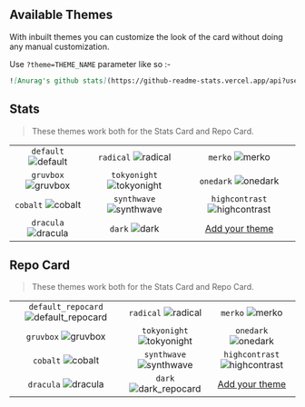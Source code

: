 ## Available Themes

With inbuilt themes you can customize the look of the card without doing any manual customization.

Use `?theme=THEME_NAME` parameter like so :-

```md
![Anurag's github stats](https://github-readme-stats.vercel.app/api?username=anuraghazra&theme=dark&show_icons=true
```

## Stats

> These themes work both for the Stats Card and Repo Card.

|                               |                                        |                                              |
| :---------------------------: | :------------------------------------: | :------------------------------------------: |
| `default` ![default][default] |     `radical` ![radical][radical]      |           `merko` ![merko][merko]            |
| `gruvbox` ![gruvbox][gruvbox] | `tokyonight` ![tokyonight][tokyonight] |        `onedark` ![onedark][onedark]         |
|  `cobalt` ![cobalt][cobalt]   |  `synthwave` ![synthwave][synthwave]   | `highcontrast` ![highcontrast][highcontrast] |
| `dracula` ![dracula][dracula] |          `dark` ![dark][dark]          |         [Add your theme][add-theme]          |

## Repo Card

> These themes work both for the Stats Card and Repo Card.

|                                                          |                                                 |                                                       |
| :------------------------------------------------------: | :---------------------------------------------: | :---------------------------------------------------: |
| `default_repocard` ![default_repocard][default_repocard] |     `radical` ![radical][radical_repocard]      |           `merko` ![merko][merko_repocard]            |
|          `gruvbox` ![gruvbox][gruvbox_repocard]          | `tokyonight` ![tokyonight][tokyonight_repocard] |        `onedark` ![onedark][onedark_repocard]         |
|           `cobalt` ![cobalt][cobalt_repocard]            |  `synthwave` ![synthwave][synthwave_repocard]   | `highcontrast` ![highcontrast][highcontrast_repocard] |
|          `dracula` ![dracula][dracula_repocard]          |     `dark` ![dark_repocard][dark_repocard]      |              [Add your theme][add-theme]              |

<!-- Repo Card Theme previews -->

[default_repocard]: https://github-readme-stats.vercel.app/api/pin/?username=anuraghazra&repo=github-readme-stats&cache_seconds=86400&theme=default_repocard
[dark_repocard]: https://github-readme-stats.vercel.app/api/pin/?username=anuraghazra&repo=github-readme-stats&cache_seconds=86400&theme=dark
[radical_repocard]: https://github-readme-stats.vercel.app/api/pin/?username=anuraghazra&repo=github-readme-stats&cache_seconds=86400&theme=radical
[merko_repocard]: https://github-readme-stats.vercel.app/api/pin/?username=anuraghazra&repo=github-readme-stats&cache_seconds=86400&theme=merko
[gruvbox_repocard]: https://github-readme-stats.vercel.app/api/pin/?username=anuraghazra&repo=github-readme-stats&cache_seconds=86400&theme=gruvbox
[cobalt_repocard]: https://github-readme-stats.vercel.app/api/pin/?username=anuraghazra&repo=github-readme-stats&cache_seconds=86400&theme=cobalt
[dark_repocard]: https://github-readme-stats.vercel.app/api/pin/?username=anuraghazra&repo=github-readme-stats&cache_seconds=86400&theme=dark
[dracula_repocard]: https://github-readme-stats.vercel.app/api/pin/?username=anuraghazra&repo=github-readme-stats&cache_seconds=86400&theme=dracula
[tokyonight_repocard]: https://github-readme-stats.vercel.app/api/pin/?username=anuraghazra&repo=github-readme-stats&cache_seconds=86400&theme=tokyonight
[synthwave_repocard]: https://github-readme-stats.vercel.app/api/pin/?username=anuraghazra&repo=github-readme-stats&cache_seconds=86400&theme=synthwave
[onedark_repocard]: https://github-readme-stats.vercel.app/api/pin/?username=anuraghazra&repo=github-readme-stats&cache_seconds=86400&theme=onedark
[highcontrast_repocard]: https://github-readme-stats.vercel.app/api/pin/?username=anuraghazra&repo=github-readme-stats&cache_seconds=86400&theme=highcontrast

<!-- Stats Theme previews -->

[default]: https://github-readme-stats.vercel.app/api?username=anuraghazra&theme=default&hide=["contribs","prs"]&cache_seconds=86400
[dark]: https://github-readme-stats.vercel.app/api?username=anuraghazra&theme=dark&hide=["contribs","prs"]&cache_seconds=86400
[radical]: https://github-readme-stats.vercel.app/api?username=anuraghazra&theme=radical&hide=["contribs","prs"]&cache_seconds=86400
[merko]: https://github-readme-stats.vercel.app/api?username=anuraghazra&theme=merko&hide=["contribs","prs"]&cache_seconds=86400
[gruvbox]: https://github-readme-stats.vercel.app/api?username=anuraghazra&theme=gruvbox&hide=["contribs","prs"]&cache_seconds=86400
[tokyonight]: https://github-readme-stats.vercel.app/api?username=anuraghazra&theme=tokyonight&hide=["contribs","prs"]&cache_seconds=86400
[onedark]: https://github-readme-stats.vercel.app/api?username=anuraghazra&theme=onedark&hide=["contribs","prs"]&cache_seconds=86400
[cobalt]: https://github-readme-stats.vercel.app/api?username=anuraghazra&theme=cobalt&hide=["contribs","prs"]&cache_seconds=86400
[synthwave]: https://github-readme-stats.vercel.app/api?username=anuraghazra&theme=synthwave&hide=["contribs","prs"]&cache_seconds=86400
[highcontrast]: https://github-readme-stats.vercel.app/api?username=anuraghazra&theme=highcontrast&hide=["contribs","prs"]&cache_seconds=86400
[dracula]: https://github-readme-stats.vercel.app/api?username=anuraghazra&theme=dracula&hide=["contribs","prs"]&cache_seconds=86400

[add-theme]: https://github.com/anuraghazra/github-readme-stats/edit/master/themes/index.js
